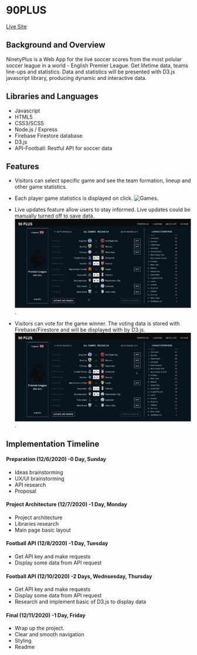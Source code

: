 # 90PLUS

<div align="start">
  <a href="https://ninety-plus.herokuapp.com/">Live Site</a>
</div>

## Background and Overview 
NinetyPlus is a Web App for the live soccer scores from the most polular soccer league in a world - English Premier League. Get lifetime data, teams line-ups and statistics. Data and statistics will be presented with D3.js javascript library, producing dynamic and interactive data.

## Libraries and Languages

* Javascript
* HTML5
* CSS3/SCSS
* Node.js / Express
* Firebase Firestore database
* D3.js
* API-Football: Restful API for soccer data

## Features
* Visitors can select specific game and see the team formation, lineup and other game statistics.
* Each player game statistics is displayed on click.
![Games](dist/images/games2.gif).         

* Live updates feature allow users to stay informed. Live updates could be manually turned off to save data.
![Live Demo](dist/images/live_demo.gif).       


* Visitors can vote for the game winner. The voting data is stored with Firebase/Firestore and will be displayed with by D3.js.
![Voting](dist/images/voting.gif).       
        
        

## Implementation Timeline
#### Preparation (12/6/2020) -0 Day, Sunday
* Ideas brainstorming
* UX/UI brainstorming
* API research
* Proposal

#### Project Architecture (12/7/2020) -1 Day, Monday
* Project architecture
* Libraries research
* Main page basic layout

#### Football API (12/8/2020) -1 Day, Tuesday
* Get API key and make requests
* Display some data from API request

#### Football API (12/10/2020) -2 Days, Wednsesday, Thursday
* Get API key and make requests
* Display some data from API request
* Research and implement basic of D3.js to display data

#### Final (12/11/2020) -1 Day, Friday
* Wrap up the project.
* Clear and smooth navigation
* Styling
* Readme 

